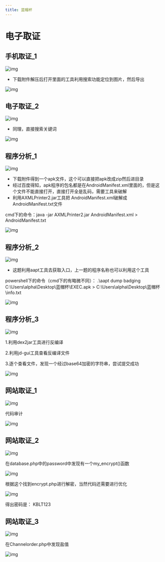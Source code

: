 ```yaml
---
title: 蓝帽杯
---
```

# 电子取证

## 手机取证_1

![img](https://alpha-blog-1300014916.cos.ap-guangzhou.myqcloud.com/img/1657333787235-615922f7-f20e-4611-9762-19a6dc674e8d.png)

- 下载附件解压后打开里面的工具利用搜索功能定位到图片，然后导出

![img](https://alpha-blog-1300014916.cos.ap-guangzhou.myqcloud.com/img/1657333839811-7c954423-6908-4979-9afe-4b6886187632.png)

## 电子取证_2

![img](https://alpha-blog-1300014916.cos.ap-guangzhou.myqcloud.com/img/1657333976087-655d313a-f4a1-4e5f-bcae-b3da06a36528.png)

- 同理，直接搜索关键词

![img](https://alpha-blog-1300014916.cos.ap-guangzhou.myqcloud.com/img/1657333991488-26ef1390-bef3-416c-9a0f-f0639d59812d.png)

## 程序分析_1

![img](https://alpha-blog-1300014916.cos.ap-guangzhou.myqcloud.com/img/1657335008694-dcc5a592-38b0-454e-a653-c1d2be7529f1.png)

- 下载附件得到一个apk文件，这个可以直接把apk改成zip然后进目录
- 经过百度得知，apk程序的包名都是在AndroidManifest.xml里面的，但是这个文件不能直接打开，直接打开全是乱码，需要工具来破解
- 利用AXMLPrinter2.jar工具把 AndroidManifest.xml破解成AndroidManifest.txt文件

cmd下的命令：java -jar AXMLPrinter2.jar AndroidManifest.xml > AndroidManifest.txt

![img](https://alpha-blog-1300014916.cos.ap-guangzhou.myqcloud.com/img/1657335302754-3221ccb6-1320-4feb-9b71-6b53fd92e56f.png)

## 程序分析_2

![img](https://alpha-blog-1300014916.cos.ap-guangzhou.myqcloud.com/img/1657336192084-9dfd8d51-d4dd-4c87-b500-e0d6ebf04d72.png)

- 这题利用aapt工具去获取入口，上一题的程序名称也可以利用这个工具

powershell下的命令（cmd下的有略微不同）： .\aapt dump badging C:\Users\alpha\Desktop\蓝帽杯\EXEC.apk > C:\Users\alpha\Desktop\蓝帽杯\info.txt

![img](https://alpha-blog-1300014916.cos.ap-guangzhou.myqcloud.com/img/1657336298593-4e00e3d4-d457-4775-93e1-cc991d985456.png)

## 程序分析_3

![img](https://alpha-blog-1300014916.cos.ap-guangzhou.myqcloud.com/img/1657361463768-f386c49b-b4ef-4d84-a850-8302b083f43c.png)

1.利用dex2jar工具进行反编译

2.利用jd-gui工具查看反编译文件

3.逐个查看文件，发现一个经过base64加密的字符串，尝试提交成功

![img](https://alpha-blog-1300014916.cos.ap-guangzhou.myqcloud.com/img/1657361752137-c5344d31-fc91-4c05-b161-bc65dd73b969.png)

## 网站取证_1

![img](https://alpha-blog-1300014916.cos.ap-guangzhou.myqcloud.com/img/1657361831363-c1038060-88ca-4d43-9ada-916948e26b31.png)

代码审计

![img](https://alpha-blog-1300014916.cos.ap-guangzhou.myqcloud.com/img/1657362601355-e8d8a22f-4de9-4830-a659-6d0bfc7925aa.png)

## 网站取证_2

![img](https://alpha-blog-1300014916.cos.ap-guangzhou.myqcloud.com/img/1657361934758-ade53464-05c4-46d4-bee6-cb79b08b7322.png)

在database.php中的password中发现有一个my_encrypt()函数

![img](https://alpha-blog-1300014916.cos.ap-guangzhou.myqcloud.com/img/1657362442019-017ac9f8-18a0-438a-8ed5-ea6259e404e2.png)

根据这个找到encrypt.php进行解密，当然代码还需要进行优化

![img](https://alpha-blog-1300014916.cos.ap-guangzhou.myqcloud.com/img/1657362474892-d0c101b9-f4b2-4853-ac1c-e7fe222531a2.png)

得出密码是： KBLT123

## 网站取证_3

![img](https://alpha-blog-1300014916.cos.ap-guangzhou.myqcloud.com/img/1657362397140-ca8c80a0-3583-435d-983b-f8792a9c06c5.png)

在Channelorder.php中发现盐值

![img](https://alpha-blog-1300014916.cos.ap-guangzhou.myqcloud.com/img/1657362569837-3942f65c-0047-4d0e-986a-3a32100e66db.png)
